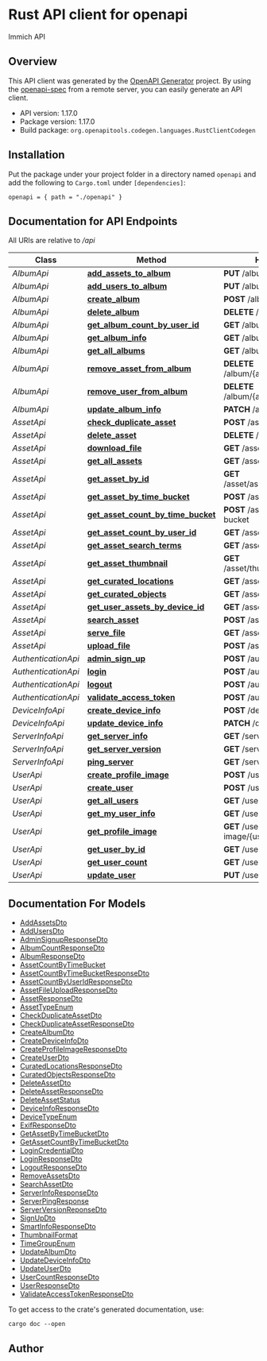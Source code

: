 # Rust API client for openapi

Immich API


## Overview

This API client was generated by the [OpenAPI Generator](https://openapi-generator.tech) project.  By using the [openapi-spec](https://openapis.org) from a remote server, you can easily generate an API client.

- API version: 1.17.0
- Package version: 1.17.0
- Build package: `org.openapitools.codegen.languages.RustClientCodegen`

## Installation

Put the package under your project folder in a directory named `openapi` and add the following to `Cargo.toml` under `[dependencies]`:

```
openapi = { path = "./openapi" }
```

## Documentation for API Endpoints

All URIs are relative to */api*

Class | Method | HTTP request | Description
------------ | ------------- | ------------- | -------------
*AlbumApi* | [**add_assets_to_album**](docs/AlbumApi.md#add_assets_to_album) | **PUT** /album/{albumId}/assets | 
*AlbumApi* | [**add_users_to_album**](docs/AlbumApi.md#add_users_to_album) | **PUT** /album/{albumId}/users | 
*AlbumApi* | [**create_album**](docs/AlbumApi.md#create_album) | **POST** /album | 
*AlbumApi* | [**delete_album**](docs/AlbumApi.md#delete_album) | **DELETE** /album/{albumId} | 
*AlbumApi* | [**get_album_count_by_user_id**](docs/AlbumApi.md#get_album_count_by_user_id) | **GET** /album/count-by-user-id | 
*AlbumApi* | [**get_album_info**](docs/AlbumApi.md#get_album_info) | **GET** /album/{albumId} | 
*AlbumApi* | [**get_all_albums**](docs/AlbumApi.md#get_all_albums) | **GET** /album | 
*AlbumApi* | [**remove_asset_from_album**](docs/AlbumApi.md#remove_asset_from_album) | **DELETE** /album/{albumId}/assets | 
*AlbumApi* | [**remove_user_from_album**](docs/AlbumApi.md#remove_user_from_album) | **DELETE** /album/{albumId}/user/{userId} | 
*AlbumApi* | [**update_album_info**](docs/AlbumApi.md#update_album_info) | **PATCH** /album/{albumId} | 
*AssetApi* | [**check_duplicate_asset**](docs/AssetApi.md#check_duplicate_asset) | **POST** /asset/check | 
*AssetApi* | [**delete_asset**](docs/AssetApi.md#delete_asset) | **DELETE** /asset | 
*AssetApi* | [**download_file**](docs/AssetApi.md#download_file) | **GET** /asset/download | 
*AssetApi* | [**get_all_assets**](docs/AssetApi.md#get_all_assets) | **GET** /asset | 
*AssetApi* | [**get_asset_by_id**](docs/AssetApi.md#get_asset_by_id) | **GET** /asset/assetById/{assetId} | 
*AssetApi* | [**get_asset_by_time_bucket**](docs/AssetApi.md#get_asset_by_time_bucket) | **POST** /asset/time-bucket | 
*AssetApi* | [**get_asset_count_by_time_bucket**](docs/AssetApi.md#get_asset_count_by_time_bucket) | **POST** /asset/count-by-time-bucket | 
*AssetApi* | [**get_asset_count_by_user_id**](docs/AssetApi.md#get_asset_count_by_user_id) | **GET** /asset/count-by-user-id | 
*AssetApi* | [**get_asset_search_terms**](docs/AssetApi.md#get_asset_search_terms) | **GET** /asset/search-terms | 
*AssetApi* | [**get_asset_thumbnail**](docs/AssetApi.md#get_asset_thumbnail) | **GET** /asset/thumbnail/{assetId} | 
*AssetApi* | [**get_curated_locations**](docs/AssetApi.md#get_curated_locations) | **GET** /asset/curated-locations | 
*AssetApi* | [**get_curated_objects**](docs/AssetApi.md#get_curated_objects) | **GET** /asset/curated-objects | 
*AssetApi* | [**get_user_assets_by_device_id**](docs/AssetApi.md#get_user_assets_by_device_id) | **GET** /asset/{deviceId} | 
*AssetApi* | [**search_asset**](docs/AssetApi.md#search_asset) | **POST** /asset/search | 
*AssetApi* | [**serve_file**](docs/AssetApi.md#serve_file) | **GET** /asset/file | 
*AssetApi* | [**upload_file**](docs/AssetApi.md#upload_file) | **POST** /asset/upload | 
*AuthenticationApi* | [**admin_sign_up**](docs/AuthenticationApi.md#admin_sign_up) | **POST** /auth/admin-sign-up | 
*AuthenticationApi* | [**login**](docs/AuthenticationApi.md#login) | **POST** /auth/login | 
*AuthenticationApi* | [**logout**](docs/AuthenticationApi.md#logout) | **POST** /auth/logout | 
*AuthenticationApi* | [**validate_access_token**](docs/AuthenticationApi.md#validate_access_token) | **POST** /auth/validateToken | 
*DeviceInfoApi* | [**create_device_info**](docs/DeviceInfoApi.md#create_device_info) | **POST** /device-info | 
*DeviceInfoApi* | [**update_device_info**](docs/DeviceInfoApi.md#update_device_info) | **PATCH** /device-info | 
*ServerInfoApi* | [**get_server_info**](docs/ServerInfoApi.md#get_server_info) | **GET** /server-info | 
*ServerInfoApi* | [**get_server_version**](docs/ServerInfoApi.md#get_server_version) | **GET** /server-info/version | 
*ServerInfoApi* | [**ping_server**](docs/ServerInfoApi.md#ping_server) | **GET** /server-info/ping | 
*UserApi* | [**create_profile_image**](docs/UserApi.md#create_profile_image) | **POST** /user/profile-image | 
*UserApi* | [**create_user**](docs/UserApi.md#create_user) | **POST** /user | 
*UserApi* | [**get_all_users**](docs/UserApi.md#get_all_users) | **GET** /user | 
*UserApi* | [**get_my_user_info**](docs/UserApi.md#get_my_user_info) | **GET** /user/me | 
*UserApi* | [**get_profile_image**](docs/UserApi.md#get_profile_image) | **GET** /user/profile-image/{userId} | 
*UserApi* | [**get_user_by_id**](docs/UserApi.md#get_user_by_id) | **GET** /user/info/{userId} | 
*UserApi* | [**get_user_count**](docs/UserApi.md#get_user_count) | **GET** /user/count | 
*UserApi* | [**update_user**](docs/UserApi.md#update_user) | **PUT** /user | 


## Documentation For Models

 - [AddAssetsDto](docs/AddAssetsDto.md)
 - [AddUsersDto](docs/AddUsersDto.md)
 - [AdminSignupResponseDto](docs/AdminSignupResponseDto.md)
 - [AlbumCountResponseDto](docs/AlbumCountResponseDto.md)
 - [AlbumResponseDto](docs/AlbumResponseDto.md)
 - [AssetCountByTimeBucket](docs/AssetCountByTimeBucket.md)
 - [AssetCountByTimeBucketResponseDto](docs/AssetCountByTimeBucketResponseDto.md)
 - [AssetCountByUserIdResponseDto](docs/AssetCountByUserIdResponseDto.md)
 - [AssetFileUploadResponseDto](docs/AssetFileUploadResponseDto.md)
 - [AssetResponseDto](docs/AssetResponseDto.md)
 - [AssetTypeEnum](docs/AssetTypeEnum.md)
 - [CheckDuplicateAssetDto](docs/CheckDuplicateAssetDto.md)
 - [CheckDuplicateAssetResponseDto](docs/CheckDuplicateAssetResponseDto.md)
 - [CreateAlbumDto](docs/CreateAlbumDto.md)
 - [CreateDeviceInfoDto](docs/CreateDeviceInfoDto.md)
 - [CreateProfileImageResponseDto](docs/CreateProfileImageResponseDto.md)
 - [CreateUserDto](docs/CreateUserDto.md)
 - [CuratedLocationsResponseDto](docs/CuratedLocationsResponseDto.md)
 - [CuratedObjectsResponseDto](docs/CuratedObjectsResponseDto.md)
 - [DeleteAssetDto](docs/DeleteAssetDto.md)
 - [DeleteAssetResponseDto](docs/DeleteAssetResponseDto.md)
 - [DeleteAssetStatus](docs/DeleteAssetStatus.md)
 - [DeviceInfoResponseDto](docs/DeviceInfoResponseDto.md)
 - [DeviceTypeEnum](docs/DeviceTypeEnum.md)
 - [ExifResponseDto](docs/ExifResponseDto.md)
 - [GetAssetByTimeBucketDto](docs/GetAssetByTimeBucketDto.md)
 - [GetAssetCountByTimeBucketDto](docs/GetAssetCountByTimeBucketDto.md)
 - [LoginCredentialDto](docs/LoginCredentialDto.md)
 - [LoginResponseDto](docs/LoginResponseDto.md)
 - [LogoutResponseDto](docs/LogoutResponseDto.md)
 - [RemoveAssetsDto](docs/RemoveAssetsDto.md)
 - [SearchAssetDto](docs/SearchAssetDto.md)
 - [ServerInfoResponseDto](docs/ServerInfoResponseDto.md)
 - [ServerPingResponse](docs/ServerPingResponse.md)
 - [ServerVersionReponseDto](docs/ServerVersionReponseDto.md)
 - [SignUpDto](docs/SignUpDto.md)
 - [SmartInfoResponseDto](docs/SmartInfoResponseDto.md)
 - [ThumbnailFormat](docs/ThumbnailFormat.md)
 - [TimeGroupEnum](docs/TimeGroupEnum.md)
 - [UpdateAlbumDto](docs/UpdateAlbumDto.md)
 - [UpdateDeviceInfoDto](docs/UpdateDeviceInfoDto.md)
 - [UpdateUserDto](docs/UpdateUserDto.md)
 - [UserCountResponseDto](docs/UserCountResponseDto.md)
 - [UserResponseDto](docs/UserResponseDto.md)
 - [ValidateAccessTokenResponseDto](docs/ValidateAccessTokenResponseDto.md)


To get access to the crate's generated documentation, use:

```
cargo doc --open
```

## Author



